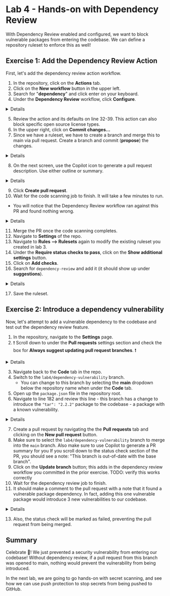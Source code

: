 # Lab 4 - Hands-on with Dependency Review

With Dependency Review enabled and configured, we want to block vulnerable packages from entering the codebase. We can define a repository ruleset to enforce this as well!

## Exercise 1: Add the Dependency Review Action

First, let's add the dependency review action workflow.

1. In the repository, click on the **Actions** tab.
2. Click on the **New workflow** button in the upper left.
3. Search for "**dependency**" and click enter on your keyboard.
4. Under the **Dependency Review** workflow, click **Configure**.

<details>
  <img src="images/lab-4-1-1.png"/>
</details>

5. Review the action and its defaults on line 32-39. This action can also block specific open source license types.
6. In the upper right, click on **Commit changes...**
7. Since we have a ruleset, we have to create a branch and merge this to main via pull request. Create a branch and commit (**propose**) the changes.

<details>
  <img src="images/lab-4-1-2.png"/>
</details>

8. On the next screen, use the Copilot icon to generate a pull request description. Use either outline or summary.

<details>
  <img src="images/lab-4-1-3.png"/>
</details>

9. Click **Create pull request**.
10. Wait for the code scanning job to finish. It will take a few minutes to run.
  
  - You will notice that the Dependency Review workflow ran against this PR and found nothing wrong.

<details>
  <img src="images/lab-4-1-4.png"/>
</details>

11. Merge the PR once the code scanning completes.
12. Navigate to **Settings** of the repo.
13. Navigate to **Rules --> Rulesets** again to modify the existing ruleset you created in lab 3.
14. Under the **Require status checks to pass**, click on the **Show additional settings** button.
15. Click on **Add checks**.
16. Search for `dependency-review` and add it (it should show up under **suggestions**).

<details>
  <img src="images/lab-4-1-5.png"/>
</details>

17. Save the ruleset.

## Exercise 2: Introduce a dependency vulnerability

Now, let's attempt to add a vulnerable dependency to the codebase and test out the dependency review feature.

1. In the repository, navigate to the **Settings** page.
2. ❗️ Scroll down to under the **Pull requests** settings section and check the box for **Always suggest updating pull request branches**. ❗️

<details>
  <img src="images/lab-4-2-1.png"/>
</details>

3. Navigate back to the **Code** tab in the repo.
4. Switch to the `lab4/dependency-vulnerability` branch.
    - You can change to this branch by selecting the **main** dropdown below the repository name when under the **Code** tab.
5. Open up the `package.json` file in the repository root.
6. Navigate to line 182 and review this line - this branch has a change to introduce the `"tar": "2.2.2"` package to the codebase - a package with a known vulnerability.

<details>
  <img src="images/lab-4-2-2.png"/>
</details>

7. Create a pull request by navigating the the **Pull requests** tab and clicking on the **New pull request** button.
8. Make sure to select the `lab4/dependency-vulnerability` branch to merge into the `main` branch. Also make sure to use Copilot to generate a PR summary for you
   If you scroll down to the status check section of the PR, you should see a note: "This branch is out-of-date with the base branch".
10. Click on the **Update branch** button; this adds in the dependency review workflow you committed in the prior exercise. TODO: verify this works correctly
11. Wait for the dependency review job to finish.
12. It should make a comment to the pull request with a note that it found a vulnerable package dependency. In fact, adding this one vulnerable package would introduce 3 new vulnerabilities to our codebase.

<details>
  <img src="images/lab-4-2-3.png"/>
</details>

13. Also, the status check will be marked as failed, preventing the pull request from being merged.

## Summary

Celebrate 🎉! We just prevented a security vulnerability from entering our codebase! Without dependency review, if a pull request from this branch was opened to main, nothing would prevent the vulnerability from being introduced.

In the next lab, we are going to go hands-on with secret scanning, and see how we can use push protection to stop secrets from being pushed to GitHub.
